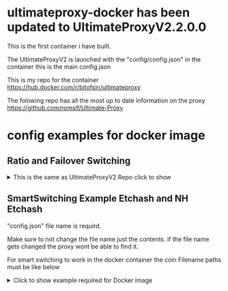 # ultimateproxy-docker has been updated to UltimateProxyV2.2.0.0
This is the first container i have built. 

The UltimateProxyV2 is launched with the "config/config.json" in the container this is the main config.json


This is my repo for the container https://hub.docker.com/r/bitofsin/ultimateproxy


The folowing repo has all the most up to date information on the proxy https://github.com/romslf/Ultimate-Proxy

# config examples for docker image

## Ratio and Failover Switching
<details>
<summary>This is the same as UltimateProxyV2 Repo click to show</summary>

```javascript
{
  "allowedAddresses": [
    "0.0.0.0"	// This allow every IP to connect to proxy, please remove it before adding only needed IPs
  ],
    "poolList": [
    {
      "address": "ethw.herominers.com",
      "port": 1147,
      "ssl": true,	// SSL Pool
      "ratio": 98	// Will mine for 98% of RatioWindowTimeHours before switching
    },
    {
      "address": "na.ethw.herominers.com",
      "port": 1147,
      "ratio": 1,	// Will mine for 1% of RatioWindowTimeHours before switching
      "wallet": "solo:ANOTHER WALLET",	// Will use this wallet instead of global Wallet (Note: "solo:" is used to solo mine on herominers)
      "password": "ANOTHER PASS"	// Will use this password instead of global Password
    },
    {
      "address": "192.168.1.30",
      "port": 8545,
      "node": true,	// Solo mining to node
      "ratio": 1	// Will mine for 1% of RatioWindowTimeHours before switching
    },
    {
      "address": "ethw.2miners.com",	// Will be only used as failover since no ratio is set
      "port": 2020
    }
  ],
  "Protocol": "Stratum", // The mining protocol used (Ethproxy/Stratum/Nicehash)
  "Coin": "ETHW",	// The coin you want to mine
  "Wallet": "YOUR WALLET HERE",	// Your mining wallet
  "Worker": "UltimateProxy",	// Proxy worker name
  "Password": "x",	// Proxy password
  "RatioWindowTimeHours": 1,  // Used for ratio switch strategie, minimum 1H maximum 24H
  "ProxyPort": 4444,	// Proxy port
  "ProxyCert": "",	// Set it if you want your workers to connect to proxy using SSL (See "Docs" folder create a .pfx file)
  "PrintStats": true,	// Display workers/pools stats
  "StatsIntervalSeconds": 60,	// Delay between PrintStats
  "NodeGetWorkIntervalMs": 500,	// Delay between node solo getWork requests
  "PrintJobs": true,	// Print new jobs or not
  "AllowDuplicateWorkerNames": false, // If you use duplicate worker names (workers will be deleted from stats table on disconnection)
  "ForceWorkersReconnect": false // Reconnect workers on switch, NEED to be turned on if you use Stratum/Nicehash protocol and that your miner doesn't support set.extranonce request
}
```

</details>

## SmartSwitching Example Etchash and NH Etchash

"config.json" file name is requird. 

Make sure to not change the file name just the contents. if the file name gets changed the proxy wont be able to find it.

For smart switching to work in the docker container the coin Filename paths must be like below

<details>
<summary>Click to show example required for Docker image</summary>

```javascript
{
  "Coins": [
    "ETC",
    "NH Etchash"
  ],
  "Mode": "PROFIT",
  "MinimumTimeSeconds": 900,
  "MinimumDifferencePercent": 1,
  "ConfigList": [
    {
      "Coin": "ETC",
      "FileName": "config/config-ETC.json"
    },
    {
      "Coin": "NH Ethash",
      "FileName": "config/config-NH-Etchash.json"
    }
  ]
}
...

</details>
 